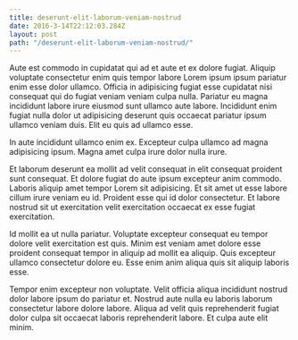 ```yaml
---
title: deserunt-elit-laborum-veniam-nostrud
date: 2016-3-14T22:12:03.284Z
layout: post
path: "/deserunt-elit-laborum-veniam-nostrud/"
---
```


Aute est commodo in cupidatat qui ad et aute et ex dolore fugiat. Aliquip voluptate consectetur enim quis tempor labore Lorem ipsum ipsum pariatur enim esse dolor ullamco. Officia in adipisicing fugiat esse cupidatat nisi consequat qui do fugiat veniam veniam culpa nulla. Pariatur eu magna incididunt labore irure eiusmod sunt ullamco aute labore. Incididunt enim fugiat nulla dolor ut adipisicing deserunt quis occaecat pariatur ipsum ullamco veniam duis. Elit eu quis ad ullamco esse.

In aute incididunt ullamco enim ex. Excepteur culpa ullamco ad magna adipisicing ipsum. Magna amet culpa irure dolor nulla irure.

Et laborum deserunt ea mollit ad velit consequat in elit consequat proident sunt consequat. Et dolore fugiat do aute ipsum excepteur anim commodo. Laboris aliquip amet tempor Lorem sit adipisicing. Et sit amet ut esse labore cillum irure veniam eu id. Proident esse qui id dolor consectetur. Et labore nostrud sit ut exercitation velit exercitation occaecat ex esse fugiat exercitation.

Id mollit ea ut nulla pariatur. Voluptate excepteur consequat eu tempor dolore velit exercitation est quis. Minim est veniam amet dolore esse proident consequat tempor in aliquip ad mollit ea aliquip. Quis excepteur ullamco consectetur dolore eu. Esse enim anim aliqua quis sit aliquip laboris esse.

Tempor enim excepteur non voluptate. Velit officia aliqua incididunt nostrud dolor labore ipsum do pariatur et. Nostrud aute nulla eu laboris laborum consectetur labore dolore labore. Aliqua ad velit quis reprehenderit fugiat dolor culpa sit occaecat laboris reprehenderit labore. Et culpa aute elit minim.